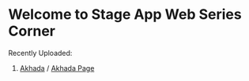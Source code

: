 # Welcome to Stage App Web Series Corner

Recently Uploaded:

1. [Akhada](https://stageappseries.github.io/Akhada-Web-Series-Download/) / [Akhada Page](https://github.com/StageAppSeries/Akhada-Web-Series-Download)
